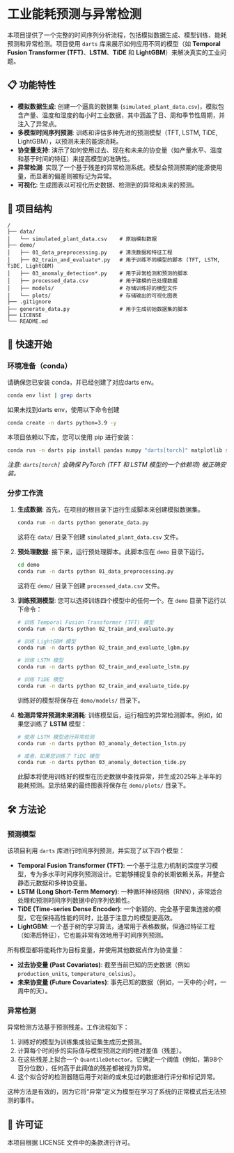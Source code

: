 # 工业能耗预测与异常检测

本项目提供了一个完整的时间序列分析流程，包括模拟数据生成、模型训练、能耗预测和异常检测。项目使用 `darts` 库来展示如何应用不同的模型（如 **Temporal Fusion Transformer (TFT)**、**LSTM**、**TiDE** 和 **LightGBM**）来解决真实的工业问题。

## 📋 功能特性

- **模拟数据生成**: 创建一个逼真的数据集 (`simulated_plant_data.csv`)，模拟包含产量、温度和湿度的每小时工业数据，其中涵盖了日、周和季节性周期，并注入了异常点。
- **多模型时间序列预测**: 训练和评估多种先进的预测模型（TFT, LSTM, TiDE, LightGBM），以预测未来的能源消耗。
- **协变量支持**: 演示了如何使用过去、现在和未来的协变量（如产量水平、温度和基于时间的特征）来提高模型的准确性。
- **异常检测**: 实现了一个基于残差的异常检测系统。模型会预测预期的能源使用量，而显著的偏差则被标记为异常。
- **可视化**: 生成图表以可视化历史数据、检测到的异常和未来的预测。

## 📂 项目结构

```
/
├── data/
│   └── simulated_plant_data.csv    # 原始模拟数据
├── demo/
│   ├── 01_data_preprocessing.py    # 清洗数据和特征工程
│   ├── 02_train_and_evaluate*.py   # 用于训练不同模型的脚本 (TFT, LSTM, TiDE, LightGBM)
│   ├── 03_anomaly_detection*.py    # 用于异常检测和预测的脚本
│   ├── processed_data.csv          # 用于建模的已处理数据
│   ├── models/                     # 存储训练好的模型文件
│   └── plots/                      # 存储输出的可视化图表
├── .gitignore
├── generate_data.py                # 用于生成初始数据集的脚本
├── LICENSE
└── README.md
```

## 🚀 快速开始

### 环境准备（conda）

请确保您已安装 conda，并已经创建了对应darts env。

```bash
conda env list | grep darts
```
如果未找到darts env，使用以下命令创建
```bash
conda create -n darts python=3.9 -y
```

本项目依赖以下库，您可以使用 pip 进行安装：

```bash
conda run -n darts pip install pandas numpy "darts[torch]" matplotlib scikit-learn joblib
```
*注意: `darts[torch]` 会确保 PyTorch (TFT 和 LSTM 模型的一个依赖项) 被正确安装。*

### 分步工作流

1.  **生成数据**:
    首先，在项目的根目录下运行生成脚本来创建模拟数据集。

    ```bash
    conda run -n darts python generate_data.py
    ```
    这将在 `data/` 目录下创建 `simulated_plant_data.csv` 文件。

2.  **预处理数据**:
    接下来，运行预处理脚本。此脚本应在 `demo` 目录下运行。

    ```bash
    cd demo
    conda run -n darts python 01_data_preprocessing.py
    ```
    这将在 `demo/` 目录下创建 `processed_data.csv` 文件。

3.  **训练预测模型**:
    您可以选择训练四个模型中的任何一个。在 `demo` 目录下运行以下命令：

    ```bash
    # 训练 Temporal Fusion Transformer (TFT) 模型
    conda run -n darts python 02_train_and_evaluate.py

    # 训练 LightGBM 模型
    conda run -n darts python 02_train_and_evaluate_lgbm.py

    # 训练 LSTM 模型
    conda run -n darts python 02_train_and_evaluate_lstm.py
    
    # 训练 TiDE 模型
    conda run -n darts python 02_train_and_evaluate_tide.py
    ```
    训练好的模型将保存在 `demo/models/` 目录下。

4.  **检测异常并预测未来消耗**:
    训练模型后，运行相应的异常检测脚本。例如，如果您训练了 **LSTM** 模型：

    ```bash
    # 使用 LSTM 模型进行异常检测
    conda run -n darts python 03_anomaly_detection_lstm.py

    # 或者，如果您训练了 TiDE 模型
    conda run -n darts python 03_anomaly_detection_tide.py
    ```
    此脚本将使用训练好的模型在历史数据中查找异常，并生成2025年上半年的能耗预测。显示结果的最终图表将保存在 `demo/plots/` 目录下。

## 🛠️ 方法论

### 预测模型

该项目利用 `darts` 库进行时间序列预测，并实现了以下四个模型：

- **Temporal Fusion Transformer (TFT)**: 一个基于注意力机制的深度学习模型，专为多水平时间序列预测设计。它能够捕捉复杂的长期依赖关系，并整合静态元数据和多种协变量。
- **LSTM (Long Short-Term Memory)**: 一种循环神经网络（RNN），非常适合处理和预测时间序列数据中的序列依赖性。
- **TiDE (Time-series Dense Encoder)**: 一个新颖的、完全基于密集连接的模型，它在保持高性能的同时，比基于注意力的模型更高效。
- **LightGBM**: 一个基于树的学习算法，通常用于表格数据，但通过特征工程（如滞后特征），它也能非常有效地用于时间序列预测。

所有模型都将能耗作为目标变量，并使用其他数据点作为协变量：
- **过去协变量 (Past Covariates)**: 截至当前已知的历史数据（例如 `production_units`, `temperature_celsius`）。
- **未来协变量 (Future Covariates)**: 事先已知的数据（例如，一天中的小时，一周中的天）。

### 异常检测

异常检测方法基于预测残差。工作流程如下：
1.  训练好的模型为训练集或验证集生成历史预测。
2.  计算每个时间步的实际值与模型预测之间的绝对差值（残差）。
3.  在这些残差上拟合一个 `QuantileDetector`。它确定一个阈值（例如，第98个百分位数），任何高于此阈值的残差都被视为异常。
4.  这个拟合好的检测器随后用于对新的或未见过的数据进行评分和标记异常。

这种方法是有效的，因为它将“异常”定义为模型在学习了系统的正常模式后无法预测的事件。

## 📄 许可证

本项目根据 LICENSE 文件中的条款进行许可。